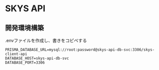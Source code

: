 # SKYS API

## 開発環境構築

.envファイルを作成し、書きをコピペする

```
PRISMA_DATABASE_URL=mysql://root:password@skys-api-db-svc:3306/skys-client-api
DATABASE_HOST=skys-api-db-svc
DATABASE_PORT=3306
```